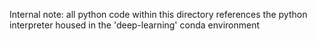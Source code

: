 Internal note: all python code within this directory references the python interpreter housed in the 'deep-learning' conda environment
